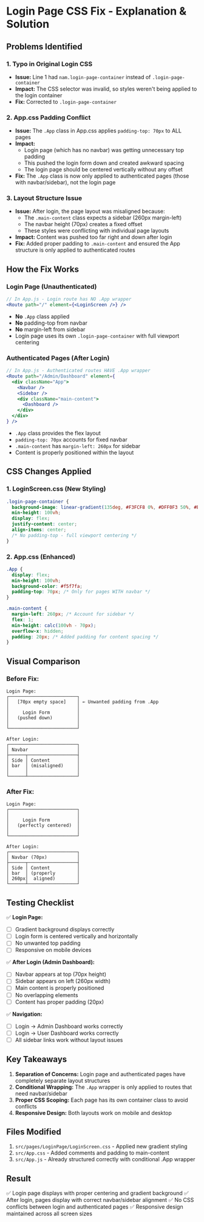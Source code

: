 # Login Page CSS Fix - Explanation & Solution

## Problems Identified

### 1. **Typo in Original Login CSS**
- **Issue:** Line 1 had `nam.login-page-container` instead of `.login-page-container`
- **Impact:** The CSS selector was invalid, so styles weren't being applied to the login container
- **Fix:** Corrected to `.login-page-container`

### 2. **App.css Padding Conflict**
- **Issue:** The `.App` class in App.css applies `padding-top: 70px` to ALL pages
- **Impact:** 
  - Login page (which has no navbar) was getting unnecessary top padding
  - This pushed the login form down and created awkward spacing
  - The login page should be centered vertically without any offset
- **Fix:** The `.App` class is now only applied to authenticated pages (those with navbar/sidebar), not the login page

### 3. **Layout Structure Issue**
- **Issue:** After login, the page layout was misaligned because:
  - The `.main-content` class expects a sidebar (260px margin-left)
  - The navbar height (70px) creates a fixed offset
  - These styles were conflicting with individual page layouts
- **Impact:** Content was pushed too far right and down after login
- **Fix:** Added proper padding to `.main-content` and ensured the App structure is only applied to authenticated routes

## How the Fix Works

### Login Page (Unauthenticated)
```jsx
// In App.js - Login route has NO .App wrapper
<Route path="/" element={<LoginScreen />} />
```
- **No** `.App` class applied
- **No** padding-top from navbar
- **No** margin-left from sidebar
- Login page uses its own `.login-page-container` with full viewport centering

### Authenticated Pages (After Login)
```jsx
// In App.js - Authenticated routes HAVE .App wrapper
<Route path="/Admin/Dashboard" element={
  <div className="App">
    <Navbar />
    <Sidebar />
    <div className="main-content">
      <Dashboard />
    </div>
  </div>
} />
```
- `.App` class provides the flex layout
- `padding-top: 70px` accounts for fixed navbar
- `.main-content` has `margin-left: 260px` for sidebar
- Content is properly positioned within the layout

## CSS Changes Applied

### 1. LoginScreen.css (New Styling)
```css
.login-page-container {
  background-image: linear-gradient(135deg, #F3FCF8 0%, #DFF0F3 50%, #E6F3EE 100%);
  min-height: 100vh;
  display: flex;
  justify-content: center;
  align-items: center;
  /* No padding-top - full viewport centering */
}
```

### 2. App.css (Enhanced)
```css
.App {
  display: flex;
  min-height: 100vh;
  background-color: #f5f7fa;
  padding-top: 70px; /* Only for pages WITH navbar */
}

.main-content {
  margin-left: 260px; /* Account for sidebar */
  flex: 1;
  min-height: calc(100vh - 70px);
  overflow-x: hidden;
  padding: 20px; /* Added padding for content spacing */
}
```

## Visual Comparison

### Before Fix:
```
Login Page:
┌─────────────────────────┐
│   [70px empty space]    │ ← Unwanted padding from .App
│                         │
│     Login Form          │
│   (pushed down)         │
│                         │
└─────────────────────────┘

After Login:
┌─────────────────────────┐
│ Navbar                  │
├──────┬──────────────────┤
│ Side │ Content          │
│ bar  │ (misaligned)     │
│      │                  │
└──────┴──────────────────┘
```

### After Fix:
```
Login Page:
┌─────────────────────────┐
│                         │
│     Login Form          │
│   (perfectly centered)  │
│                         │
└─────────────────────────┘

After Login:
┌─────────────────────────┐
│ Navbar (70px)           │
├──────┬──────────────────┤
│ Side │ Content          │
│ bar  │ (properly        │
│ 260px│  aligned)        │
└──────┴──────────────────┘
```

## Testing Checklist

✅ **Login Page:**
- [ ] Gradient background displays correctly
- [ ] Login form is centered vertically and horizontally
- [ ] No unwanted top padding
- [ ] Responsive on mobile devices

✅ **After Login (Admin Dashboard):**
- [ ] Navbar appears at top (70px height)
- [ ] Sidebar appears on left (260px width)
- [ ] Main content is properly positioned
- [ ] No overlapping elements
- [ ] Content has proper padding (20px)

✅ **Navigation:**
- [ ] Login → Admin Dashboard works correctly
- [ ] Login → User Dashboard works correctly
- [ ] All sidebar links work without layout issues

## Key Takeaways

1. **Separation of Concerns:** Login page and authenticated pages have completely separate layout structures
2. **Conditional Wrapping:** The `.App` wrapper is only applied to routes that need navbar/sidebar
3. **Proper CSS Scoping:** Each page has its own container class to avoid conflicts
4. **Responsive Design:** Both layouts work on mobile and desktop

## Files Modified

1. `src/pages/LoginPage/LoginScreen.css` - Applied new gradient styling
2. `src/App.css` - Added comments and padding to main-content
3. `src/App.js` - Already structured correctly with conditional .App wrapper

## Result

✅ Login page displays with proper centering and gradient background
✅ After login, pages display with correct navbar/sidebar alignment
✅ No CSS conflicts between login and authenticated pages
✅ Responsive design maintained across all screen sizes
